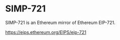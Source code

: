# SIMP-721

SIMP-721 is an Ethereum mirror of Ethereum EIP-721.

https://eips.ethereum.org/EIPS/eip-721